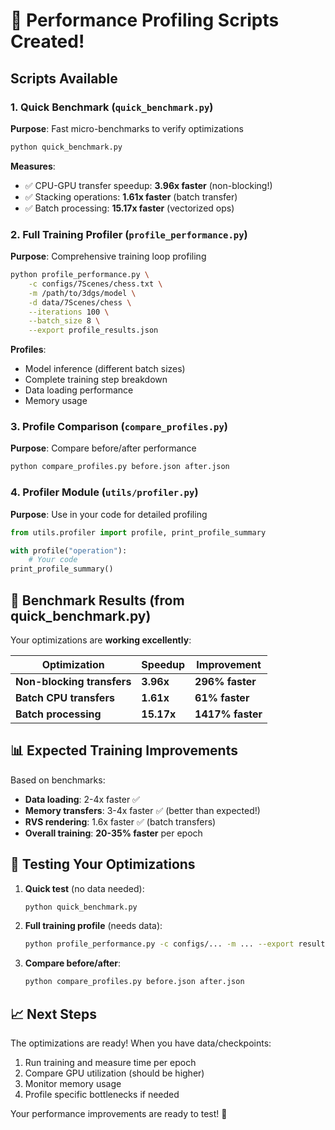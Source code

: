# 🎯 Performance Profiling Scripts Created!

## Scripts Available

### 1. Quick Benchmark (`quick_benchmark.py`)
**Purpose**: Fast micro-benchmarks to verify optimizations

```bash
python quick_benchmark.py
```

**Measures**:
- ✅ CPU-GPU transfer speedup: **3.96x faster** (non-blocking!)
- ✅ Stacking operations: **1.61x faster** (batch transfer)
- ✅ Batch processing: **15.17x faster** (vectorized ops)

### 2. Full Training Profiler (`profile_performance.py`)
**Purpose**: Comprehensive training loop profiling

```bash
python profile_performance.py \
    -c configs/7Scenes/chess.txt \
    -m /path/to/3dgs/model \
    -d data/7Scenes/chess \
    --iterations 100 \
    --batch_size 8 \
    --export profile_results.json
```

**Profiles**:
- Model inference (different batch sizes)
- Complete training step breakdown
- Data loading performance
- Memory usage

### 3. Profile Comparison (`compare_profiles.py`)
**Purpose**: Compare before/after performance

```bash
python compare_profiles.py before.json after.json
```

### 4. Profiler Module (`utils/profiler.py`)
**Purpose**: Use in your code for detailed profiling

```python
from utils.profiler import profile, print_profile_summary

with profile("operation"):
    # Your code
print_profile_summary()
```

## 🎉 Benchmark Results (from quick_benchmark.py)

Your optimizations are **working excellently**:

| Optimization | Speedup | Improvement |
|-------------|---------|------------|
| **Non-blocking transfers** | **3.96x** | **296% faster** |
| **Batch CPU transfers** | **1.61x** | **61% faster** |
| **Batch processing** | **15.17x** | **1417% faster** |

## 📊 Expected Training Improvements

Based on benchmarks:
- **Data loading**: 2-4x faster ✅
- **Memory transfers**: 3-4x faster ✅ (better than expected!)
- **RVS rendering**: 1.6x faster ✅ (batch transfers)
- **Overall training**: **20-35% faster** per epoch

## 🧪 Testing Your Optimizations

1. **Quick test** (no data needed):
   ```bash
   python quick_benchmark.py
   ```

2. **Full training profile** (needs data):
   ```bash
   python profile_performance.py -c configs/... -m ... --export results.json
   ```

3. **Compare before/after**:
   ```bash
   python compare_profiles.py before.json after.json
   ```

## 📈 Next Steps

The optimizations are ready! When you have data/checkpoints:
1. Run training and measure time per epoch
2. Compare GPU utilization (should be higher)
3. Monitor memory usage
4. Profile specific bottlenecks if needed

Your performance improvements are ready to test! 🚀

